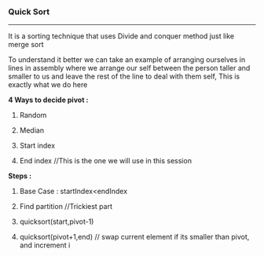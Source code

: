 ### Quick Sort

----

It is a sorting technique that uses Divide and conquer method just like merge sort

To understand it better we can take an example of arranging ourselves in lines in assembly where we arrange our self between the person taller and smaller to us and leave the rest of the line to deal with them self, This is exactly what we do here



**4 Ways to decide pivot :**

1. Random

2. Median

3. Start index

4. End index    //This is the one we will use in this session



**Steps :**

1. Base Case :                  startIndex<endIndex

2. Find partition                 //Trickiest part

3. quicksort(start,pivot-1)        

4. quicksort(pivot+1,end)        // swap current element if its smaller than pivot, and increment i
   
   
